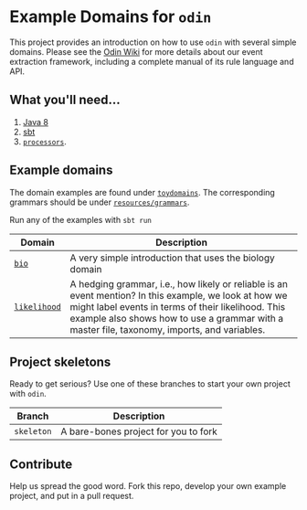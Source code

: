 # Example Domains for `odin`

This project provides an introduction on how to use `odin` with several simple domains. Please see the [Odin Wiki](https://github.com/clulab/processors/wiki/ODIN-(Open-Domain-INformer)) for more details about our event extraction framework, including a complete manual of its rule language and API.

## What you'll need...
  1. [Java 8](http://www.oracle.com/technetwork/java/javase/downloads/jre8-downloads-2133155.html)
  2. [sbt](http://www.scala-sbt.org/release/tutorial/Setup.html)
  3. [`processors`](https://github.com/clulab/processors.git).

## Example domains

The domain examples are found under [`toydomains`](src/main/scala/toydomains).  The corresponding grammars should be under [`resources/grammars`](src/main/resources/grammars).

Run any of the examples with `sbt run`

|__Domain__ | __Description__|
|--------|----------------|
|[`bio`](src/main/scala/toydomains/bio) | A very simple introduction that uses the biology domain |
| [`likelihood`](src/main/scala/toydomains/general) | A hedging grammar, i.e., how likely or reliable is an event mention?  In this example, we look at how we might label events in terms of their likelihood.  This example also shows how to use a grammar with a master file, taxonomy, imports, and variables. |

## Project skeletons

Ready to get serious?  Use one of these branches to start your own project with `odin`.

|__Branch__ | __Description__|
|--------|----------------|
| `skeleton` | A bare-bones project for you to fork |

## Contribute

Help us spread the good word.  Fork this repo, develop your own example project, and put in a pull request.
